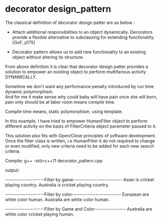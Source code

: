 # decorator design_pattern

The classical definition of decorator design patter are as below :

* Attach additional responsibilities to an object dynamically.
        Decorators provide a flexible alternative to subclassing for extending functionality. [GoF, p175]

* Decorator pattern allows us to add new functionality to an existing object without altering its structure.


From above definition it is clear that decorator design patter provides a solution to empower an existing 
 object to perform multifarious activity DYNAMICALLY.

Sometime we don't want any performance penalty introduced by run time dynamic polymorphism.                                 
And for me it make sense why could baby will have pain once she will born, pain only should be at labor
 room means compile time.

Compile time means, static polymorphism, using template. 

In this example, I have tried to empower HumanFilter object to perform different activity on the basis of
FilterCriteria object parameter passed to it. 

This solution also fits with Open/Close principles of software development. 
Once the filter class is written, i.e HumanFilter it do not required to change or even modified, only new 
criteria need to be added for each new search criteria. 

Compile:
g++ -std=c++11 decorator_pattern.cpp


output:

--------------------Filter by game-------------------------
	Asian is cricket playing country. 
	Australia is cricket playing country. 

--------------------Filter by color-------------------------
	European are white color human. 
	Australia are white color human.

--------------------Filter by Game and Color----------------
	Australia are white color cricket playing human.


